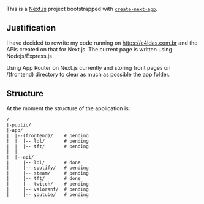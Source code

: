 This is a [Next.js](https://nextjs.org/) project bootstrapped with [`create-next-app`](https://github.com/vercel/next.js/tree/canary/packages/create-next-app).

## Justification

I have decided to rewrite my code running on https://c4ldas.com.br and the APIs created on that for Next.js. The current page is written using Nodejs/Express.js

Using App Router on Next.js currently and storing front pages on /(frontend) directory to clear as much as possible the app folder.


## Structure

At the moment the structure of the application is:

```
/
|-public/
|-app/
|  |--(frontend)/    # pending
|  |  |-- lol/       # pending
|  |  |-- tft/       # pending
|  |
|  |--api/
|     |-- lol/       # done
|     |-- spotify/   # pending
|     |-- steam/     # pending
|     |-- tft/       # done
|     |-- twitch/    # pending
|     |-- valorant/  # pending
|     |-- youtube/   # pending
```